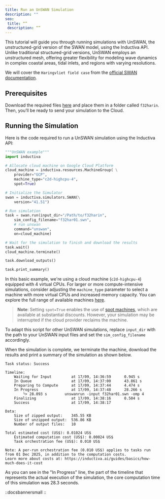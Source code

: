 ```yaml
---
title: Run an UnSWAN Simulation
description: ""
seo:
 title: “”
 description: “”
---
```


This tutorial will guide you through running simulations with UnSWAN, the unstructured-grid version of
the SWAN model, using the Inductiva API. Unlike traditional structured-grid versions, UnSWAN employs
an unstructured mesh, offering greater flexibility for modeling wave dynamics in complex coastal
areas, tidal inlets, and regions with varying resolutions.

We will cover the `Haringvliet field case` from the [official SWAN documentation](https://swanmodel.sourceforge.io/download/download.htm).

## Prerequisites
Download the required files [here](https://swanmodel.sourceforge.io/download/zip/f32harin.tar.gz) and place them in a folder called `f32harin`. Then, you’ll be ready to send your simulation to the Cloud.

## Running the Simulation
Here is the code required to run a UnSWAN simulation using the Inductiva API:

```python
"""UnSWAN example"""
import inductiva

# Allocate cloud machine on Google Cloud Platform
cloud_machine = inductiva.resources.MachineGroup( \
    provider="GCP",
    machine_type="c2d-highcpu-4",
	spot=True)

# Initialize the Simulator
swan = inductiva.simulators.SWAN(\
    version="41.51")

# Run simulation
task = swan.run(input_dir="/Path/to/f32harin",
    sim_config_filename="f32har01.swn",
	# run unswan
	command="unswan",
    on=cloud_machine)

# Wait for the simulation to finish and download the results
task.wait()
cloud_machine.terminate()

task.download_outputs()

task.print_summary()
```

In this basic example, we're using a cloud machine (`c2d-highcpu-4`) equipped with 4 virtual CPUs.
For larger or more compute-intensive simulations, consider adjusting the `machine_type` parameter to select
a machine with more virtual CPUs and increased memory capacity. You can explore the full range of available machines [here](https://console.inductiva.ai/machine-groups/instance-types).

> **Note**: Setting `spot=True` enables the use of [spot machines](machines/spot-machines), which are available at substantial discounts.
> However, your simulation may be interrupted if the cloud provider reclaims the machine.

To adapt this script for other UnSWAN simulations, replace `input_dir` with the
path to your UnSWAN input files and set the `sim_config_filename` accordingly.

When the simulation is complete, we terminate the machine, download the results and print a summary of the simulation as shown below.

```
Task status: Success

Timeline:
	Waiting for Input         at 17/09, 14:36:59      0.945 s
	In Queue                  at 17/09, 14:37:00      43.861 s
	Preparing to Compute      at 17/09, 14:37:44      4.474 s
	In Progress               at 17/09, 14:37:48      28.266 s
		└> 28.093 s        unswanrun -input f32har01.swn -omp 4
	Finalizing                at 17/09, 14:38:16      0.504 s
	Success                   at 17/09, 14:38:17

Data:
	Size of zipped output:    345.55 KB
	Size of unzipped output:  536.86 KB
	Number of output files:   10

Total estimated cost (US$): 0.01024 US$
	Estimated computation cost (US$): 0.00024 US$
	Task orchestration fee (US$): 0.010 US$

Note: A per-run orchestration fee (0.010 US$) applies to tasks run from 01 Dec 2025, in addition to the computation costs.
Learn more about costs at: https://inductiva.ai/guides/basics/how-much-does-it-cost
```

As you can see in the "In Progress" line, the part of the timeline that represents the actual execution of the simulation,
the core computation time of this simulation was 28.3 seconds.

::docsbannersmall
::

